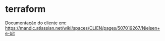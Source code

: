 # terraform

Documentação do cliente em:
https://mandic.atlassian.net/wiki/spaces/CLIEN/pages/507019267/Nielsen+e-bit

#

